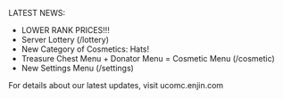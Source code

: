 LATEST NEWS:

 * LOWER RANK PRICES!!!
 * Server Lottery (/lottery)
 * New Category of Cosmetics: Hats!
 * Treasure Chest Menu + Donator Menu = Cosmetic Menu (/cosmetic)
 * New Settings Menu (/settings)


For details about our latest updates, visit ucomc.enjin.com
